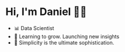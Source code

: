 # Hi, I'm Daniel 👨‍💻 

- 📊 Data Scientist
- 🌱 Learning to grow. Launching new insights
- 🌟 Simplicity is the ultimate sophistication.
